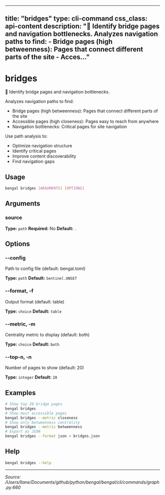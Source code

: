 
---
title: "bridges"
type: cli-command
css_class: api-content
description: "🌉 Identify bridge pages and navigation bottlenecks.  Analyzes navigation paths to find: - Bridge pages (high betweenness): Pages that connect different parts of the site - Acces..."
---

# bridges

🌉 Identify bridge pages and navigation bottlenecks.

Analyzes navigation paths to find:
- Bridge pages (high betweenness): Pages that connect different parts of the site
- Accessible pages (high closeness): Pages easy to reach from anywhere
- Navigation bottlenecks: Critical pages for site navigation

Use path analysis to:
- Optimize navigation structure
- Identify critical pages
- Improve content discoverability
- Find navigation gaps


## Usage

```bash
bengal bridges [ARGUMENTS] [OPTIONS]
```

## Arguments

### source

**Type:** `path`
**Required:** No
**Default:** `.`


## Options

### --config

Path to config file (default: bengal.toml)

**Type:** `path`
**Default:** `Sentinel.UNSET`

### --format, -f

Output format (default: table)

**Type:** `choice`
**Default:** `table`

### --metric, -m

Centrality metric to display (default: both)

**Type:** `choice`
**Default:** `both`

### --top-n, -n

Number of pages to show (default: 20)

**Type:** `integer`
**Default:** `20`



## Examples

```bash
# Show top 20 bridge pages
bengal bridges
# Show most accessible pages
bengal bridges --metric closeness
# Show only betweenness centrality
bengal bridges --metric betweenness
# Export as JSON
bengal bridges --format json > bridges.json
```



## Help

```bash
bengal bridges --help
```

---

*Source: /Users/llane/Documents/github/python/bengal/bengal/cli/commands/graph.py:660*
